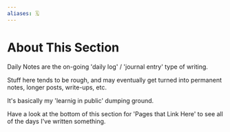 ```yaml
---
aliases: 🗓
---
```


# About This Section

Daily Notes are the on-going 'daily log' / 'journal entry' type of writing. 

Stuff here tends to be rough, and may eventually get turned into permanent notes, longer posts, write-ups, etc.

It's basically my 'learnig in public' dumping ground.

Have a look at the bottom of this section for 'Pages that Link Here' to see all of the days I've written something.